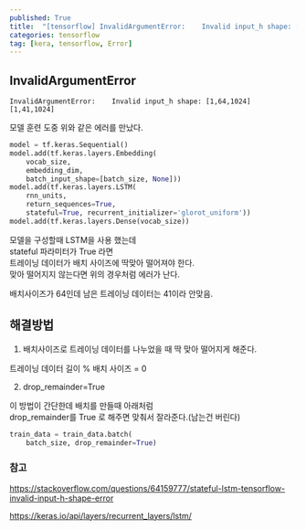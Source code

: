 ```yaml
---
published: True
title:  "[tensorflow] InvalidArgumentError:    Invalid input_h shape: [1,64,1024] [1,41,1024]"
categories: tensorflow
tag: [kera, tensorflow, Error]
---
```


## InvalidArgumentError

```
InvalidArgumentError:    Invalid input_h shape: [1,64,1024] [1,41,1024]
```
모델 훈련 도중 위와 같은 에러를 만났다.


```py
model = tf.keras.Sequential()
model.add(tf.keras.layers.Embedding(
    vocab_size, 
    embedding_dim,
    batch_input_shape=[batch_size, None]))
model.add(tf.keras.layers.LSTM(
    rnn_units, 
    return_sequences=True, 
    stateful=True, recurrent_initializer='glorot_uniform'))
model.add(tf.keras.layers.Dense(vocab_size))
```
모델을 구성할때 LSTM을 사용 했는데  
stateful 파라미터가 True 라면  
트레이닝 데이터가 배치 사이즈에 딱맞아 떨어져야 한다.  
맞아 떨어지지 않는다면 위의 경우처럼 에러가 난다.  

배치사이즈가 64인데 남은 트레이닝 데이터는 41이라 안맞음.

## 해결방법

1. 배치사이즈로 트레이닝 데이터를 나누었을 때 딱 맞아 떨어지게 해준다.

트레이닝 데이터 길이 % 배치 사이즈 = 0

2. drop_remainder=True

이 방법이 간단한데 배치를 만들때 아래처럼  
drop_remainder를 True 로 해주면 맞춰서 잘라준다.(남는건 버린다)

```py
train_data = train_data.batch(
    batch_size, drop_remainder=True)
```


### 참고

<https://stackoverflow.com/questions/64159777/stateful-lstm-tensorflow-invalid-input-h-shape-error>  

<https://keras.io/api/layers/recurrent_layers/lstm/>